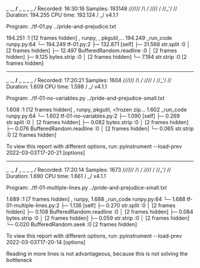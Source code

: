   _     ._   __/__   _ _  _  _ _/_   Recorded: 16:30:16  Samples:  193148
 /_//_/// /_\ / //_// / //_'/ //     Duration: 194.255   CPU time: 192.124
/   _/                      v4.1.1

Program: ./tf-01.py ../pride-and-prejudice.txt

194.251 <module>  <string>:1
   [12 frames hidden]  <string>, runpy, <built-in>, pkgutil,...
      194.249 _run_code  runpy.py:64
      └─ 194.249 <module>  tf-01.py:2
         ├─ 132.871 [self]
         ├─ 31.568 str.split  <built-in>:0
         │     [2 frames hidden]  <built-in>
         ├─ 12.497 BufferedRandom.readline  <built-in>:0
         │     [2 frames hidden]  <built-in>
         ├─ 9.125 bytes.strip  <built-in>:0
         │     [2 frames hidden]  <built-in>
         └─ 7.194 str.strip  <built-in>:0
               [2 frames hidden]  <built-in>

---

  _     ._   __/__   _ _  _  _ _/_   Recorded: 17:20:21  Samples:  1604
 /_//_/// /_\ / //_// / //_'/ //     Duration: 1.609     CPU time: 1.598
/   _/                      v4.1.1

Program: ./tf-01-no-variables.py ../pride-and-prejudice-small.txt

1.608 <module>  <string>:1
   [12 frames hidden]  <string>, runpy, pkgutil, <frozen zip...
      1.602 _run_code  runpy.py:64
      └─ 1.602 <module>  tf-01-no-variables.py:2
         ├─ 1.090 [self]
         ├─ 0.269 str.split  <built-in>:0
         │     [2 frames hidden]  <built-in>
         ├─ 0.082 bytes.strip  <built-in>:0
         │     [2 frames hidden]  <built-in>
         ├─ 0.076 BufferedRandom.readline  <built-in>:0
         │     [2 frames hidden]  <built-in>
         └─ 0.065 str.strip  <built-in>:0
               [2 frames hidden]  <built-in>

To view this report with different options, run:
    pyinstrument --load-prev 2022-03-03T17-20-21 [options]

---

  _     ._   __/__   _ _  _  _ _/_   Recorded: 17:20:14  Samples:  1673
 /_//_/// /_\ / //_// / //_'/ //     Duration: 1.690     CPU time: 1.661
/   _/                      v4.1.1

Program: ./tf-01-multiple-lines.py ../pride-and-prejudice-small.txt

1.689 <module>  <string>:1
   [7 frames hidden]  <string>, runpy, <built-in>
      1.688 _run_code  runpy.py:64
      └─ 1.688 <module>  tf-01-multiple-lines.py:2
         ├─ 1.136 [self]
         ├─ 0.270 str.split  <built-in>:0
         │     [2 frames hidden]  <built-in>
         ├─ 0.108 BufferedRandom.readline  <built-in>:0
         │     [2 frames hidden]  <built-in>
         ├─ 0.084 bytes.strip  <built-in>:0
         │     [2 frames hidden]  <built-in>
         ├─ 0.059 str.strip  <built-in>:0
         │     [2 frames hidden]  <built-in>
         └─ 0.020 BufferedRandom.seek  <built-in>:0
               [2 frames hidden]  <built-in>

To view this report with different options, run:
    pyinstrument --load-prev 2022-03-03T17-20-14 [options]

Reading in more lines is not advantageous, because this is not solving the bottleneck
